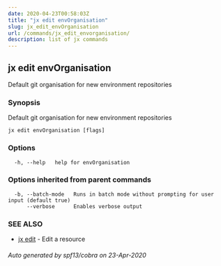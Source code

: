```yaml
---
date: 2020-04-23T00:58:03Z
title: "jx edit envOrganisation"
slug: jx_edit_envOrganisation
url: /commands/jx_edit_envorganisation/
description: list of jx commands
---
```

## jx edit envOrganisation

Default git organisation for new environment repositories

### Synopsis

Default git organisation for new environment repositories

```
jx edit envOrganisation [flags]
```

### Options

```
  -h, --help   help for envOrganisation
```

### Options inherited from parent commands

```
  -b, --batch-mode   Runs in batch mode without prompting for user input (default true)
      --verbose      Enables verbose output
```

### SEE ALSO

* [jx edit](/commands/jx_edit/)	 - Edit a resource

###### Auto generated by spf13/cobra on 23-Apr-2020
